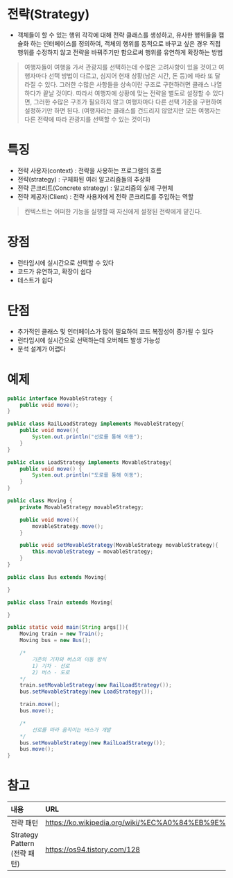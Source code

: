 
# 전략(Strategy)
- 객체들이 할 수 있는 행위 각각에 대해 전략 클래스를 생성하고, 유사한 행위들을 캡슐화 하는 인터페이스를 정의하여, 객체의 행위를 동적으로 바꾸고 싶은 경우 직접 행위를 수정하지 않고 전략을 바꿔주기만 함으로써 행위를 유연하게 확장하는 방법
> 여행자들이 여행을 가서 관광지를 선택하는데 수많은 고려사항이 있을 것이고 여행자마다 선택 방법이 다르고, 심지어 현재 상황(남은 시간, 돈 등)에 따라 또 달라질 수 있다. 그러한 수많은 사항들을 상속이란 구조로 구현하려면 클래스 나열하다가 끝날 것이다. 따라서 여행자에 상황에 맞는 전략을 별도로 설정할 수 있다면, 그러한 수많은 구조가 필요하지 않고 여행자마다 다른 선택 기준을 구현하여 설정하기만 하면 된다. (여행자라는 클래스를 건드리지 않았지만 모든 여행자는 다른 전략에 따라 관광지를 선택할 수 있는 것이다)

# 특징
- 전략 사용자(context) : 전략을 사용하는 프로그램의 흐름
- 전략(strategy) : 구체화된 여러 알고리즘들의 추상화
- 전략 콘크리트(Concrete strategy) : 알고리즘의 실제 구현체
- 전략 제공자(Client) : 전략 사용자에게 전략 콘크리트를 주입하는 역할
> 컨텍스트는 어떠한 기능을 실행할 때 자신에게 설정된 전략에게 맡긴다.

# 장점
- 런타임시에 실시간으로 선택할 수 있다
- 코드가 유연하고, 확장이 쉽다
- 테스트가 쉽다

# 단점
- 추가적인 클래스 및 인터페이스가 많이 필요하여 코드 복잡성이 증가될 수 있다
- 런타임시에 실시간으로 선택하는데 오버헤드 발생 가능성
- 분석 설계가 어렵다


# 예제

```java
public interface MovableStrategy {
    public void move();
}

public class RailLoadStrategy implements MovableStrategy{
    public void move(){
        System.out.println("선로를 통해 이동");
    }
}

public class LoadStrategy implements MovableStrategy{
    public void move() {
        System.out.println("도로를 통해 이동");
    }
}

public class Moving {
    private MovableStrategy movableStrategy;

    public void move(){
        movableStrategy.move();
    }

    public void setMovableStrategy(MovableStrategy movableStrategy){
        this.movableStrategy = movableStrategy;
    }
}

public class Bus extends Moving{

}

public class Train extends Moving{

}

public static void main(String args[]){
    Moving train = new Train();
    Moving bus = new Bus();

    /*
        기존의 기차와 버스의 이동 방식
        1) 기차 - 선로
        2) 버스 - 도로
    */
    train.setMovableStrategy(new RailLoadStrategy());
    bus.setMovableStrategy(new LoadStrategy());

    train.move();
    bus.move();

    /*
        선로를 따라 움직이는 버스가 개발
    */
    bus.setMovableStrategy(new RailLoadStrategy());
    bus.move();
}
```

# 참고

|내용|URL|
|:---|:---|
|전략 패턴|https://ko.wikipedia.org/wiki/%EC%A0%84%EB%9E%B5_%ED%8C%A8%ED%84%B4|
|Strategy Pattern (전략 패턴)|https://os94.tistory.com/128|